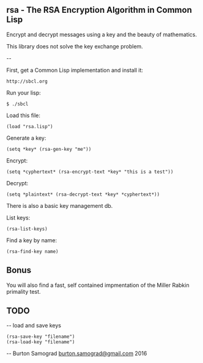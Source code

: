rsa - The RSA Encryption Algorithm in Common Lisp
-------------------------------------------------

Encrypt and decrypt messages using a key and the beauty of mathematics.

This library does not solve the key exchange problem.

--

First, get a Common Lisp implementation and install it:

    http://sbcl.org

Run your lisp:

    $ ./sbcl

Load this file:

    (load "rsa.lisp")

Generate a key:

    (setq *key* (rsa-gen-key "me"))

Encrypt:

    (setq *cyphertext* (rsa-encrypt-text *key* "this is a test"))

Decrypt:

    (setq *plaintext* (rsa-decrypt-text *key* *cyphertext*))

There is also a basic key management db.

List keys:

    (rsa-list-keys)

Find a key by name:

    (rsa-find-key name)

Bonus
-----

You will also find a fast, self contained impmentation of the Miller
Rabkin primality test.

TODO
----

-- load and save keys

    (rsa-save-key "filename")
    (rsa-load-key "filename")

--
Burton Samograd
burton.samograd@gmail.com
2016